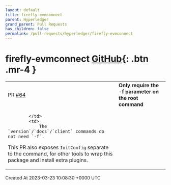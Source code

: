 ```yaml
---
layout: default
title: firefly-evmconnect
parent: Hyperledger
grand_parent: Pull Requests
has_children: false
permalink: /pull-requests/hyperledger/firefly-evmconnect
---
```


# firefly-evmconnect <span class="fs-3 right-align">[GitHub](https://github.com/hyperledger/firefly-evmconnect){: .btn .mr-4 }</span>


<div>
    <table>
        <tr>
            <td>
                PR <a href="https://github.com/hyperledger/firefly-evmconnect/pull/64" class=".btn">#64</a>
            </td>
            <td>
                <b>
                    Only require the -f parameter on the root command
                </b>
            </td>
        </tr>
        <tr>
            <td>
                
            </td>
            <td>
                The `version`/`docs`/`client` commands do not need `-f`.

This PR also exposes `InitConfig` separate to the command, for other tools to wrap this package and install extra plugins.
            </td>
        </tr>
    </table>
    <div class="right-align">
        Created At 2023-03-23 10:08:30 +0000 UTC
    </div>
</div>

